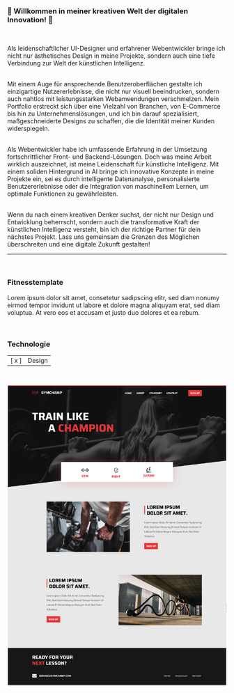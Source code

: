 ### 🚀 Willkommen in meiner kreativen Welt der digitalen Innovation! 🚀 
<br />

Als leidenschaftlicher UI-Designer und erfahrener Webentwickler bringe ich nicht nur ästhetisches Design in meine Projekte, sondern auch eine tiefe Verbindung zur Welt der künstlichen Intelligenz.<br /><br />

Mit einem Auge für ansprechende Benutzeroberflächen gestalte ich einzigartige Nutzererlebnisse, die nicht nur visuell beeindrucken, sondern auch nahtlos mit leistungsstarken Webanwendungen verschmelzen. Mein Portfolio erstreckt sich über eine Vielzahl von Branchen, von E-Commerce bis hin zu Unternehmenslösungen, und ich bin darauf spezialisiert, maßgeschneiderte Designs zu schaffen, die die Identität meiner Kunden widerspiegeln.<br /><br />

Als Webentwickler habe ich umfassende Erfahrung in der Umsetzung fortschrittlicher Front- und Backend-Lösungen. Doch was meine Arbeit wirklich auszeichnet, ist meine Leidenschaft für künstliche Intelligenz. Mit einem soliden Hintergrund in AI bringe ich innovative Konzepte in meine Projekte ein, sei es durch intelligente Datenanalyse, personalisierte Benutzererlebnisse oder die Integration von maschinellem Lernen, um optimale Funktionen zu gewährleisten.<br /><br />

Wenn du nach einem kreativen Denker suchst, der nicht nur Design und Entwicklung beherrscht, sondern auch die transformative Kraft der künstlichen Intelligenz versteht, bin ich der richtige Partner für dein nächstes Projekt. Lass uns gemeinsam die Grenzen des Möglichen überschreiten und eine digitale Zukunft gestalten!
<br />

<hr />

<br />

### Fitnesstemplate
Lorem ipsum dolor sit amet, consetetur sadipscing elitr, sed diam nonumy eirmod tempor invidunt ut labore et dolore magna aliquyam erat, sed diam voluptua. At vero eos et accusam et justo duo dolores et ea rebum.

<br />

### Technologie
|  |  |
| :---: | --- |
| [ x ] | Design |

<br />

![Beispielbild](https://github.com/daniel-pixit/portfolio/blob/main/fitness.png)

